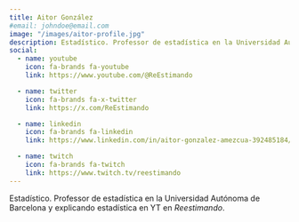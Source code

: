```yaml
---
title: Aitor González
#email: johndoe@email.com
image: "/images/aitor-profile.jpg"
description: Estadístico. Professor de estadística en la Universidad Autónoma de Barcelona y divulgando sobre estadística en YouTube en el canal Reestimando.
social:
  - name: youtube
    icon: fa-brands fa-youtube
    link: https://www.youtube.com/@ReEstimando

  - name: twitter
    icon: fa-brands fa-x-twitter
    link: https://x.com/ReEstimando

  - name: linkedin
    icon: fa-brands fa-linkedin
    link: https://www.linkedin.com/in/aitor-gonzalez-amezcua-392485184/

  - name: twitch
    icon: fa-brands fa-twitch
    link: https://www.twitch.tv/reestimando
---
```


Estadístico. Professor de estadística en la Universidad Autónoma de Barcelona y explicando estadística en YT en *Reestimando*.
